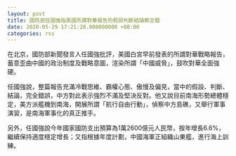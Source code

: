 ```yaml
---
layout: post
title: 國防部任國強指美國所謂對華報告的假設判斷結論都全錯
date: 2020-05-29 17:21:28.000000000 +08:00
categories: rss
---
```


在北京，國防部新聞發言人任國強批評，美國白宮早前發表的所謂對華戰略報告，蓄意歪曲中國的政治制度及戰略意圖，渲染所謂「中國威脅」，鼓吹對華全面強硬。

任國強說，整篇報告充滿冷戰思維、霸權心態、傲慢及偏見，當中的假設、判斷、結論，完全錯誤，中方對此表示強烈不滿及堅決反對。他又說目前南海形勢總體穩定，美方派艦機到南海，開展所謂「航行自由行動」，偵察中方島礁，又舉行軍事演習，是南海軍事化的真正推手。

另外，任國強說今年國家國防支出預算為1萬2600億元人民幣，按年增長6.6%，繼續保持適度穩定增長；又指根據年度計劃，中國海軍正組織山東艦，進行海上訓練。
